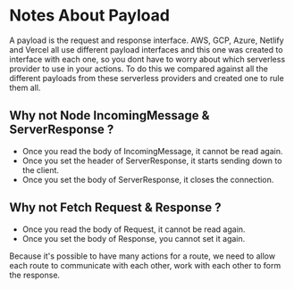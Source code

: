 # Notes About Payload

A payload is the request and response interface. AWS, GCP, Azure, 
Netlify and Vercel all use different payload interfaces and this one
was created to interface with each one, so you dont have to worry about 
which serverless provider to use in your actions. To do this we compared
against all the different payloads from these serverless providers and 
created one to rule them all.

## Why not Node IncomingMessage & ServerResponse ?

 - Once you read the body of IncomingMessage, it cannot be read again.
 - Once you set the header of ServerResponse, it starts sending down to 
   the client.
 - Once you set the body of ServerResponse, it closes the connection.

## Why not Fetch Request & Response ?

 - Once you read the body of Request, it cannot be read again.
 - Once you set the body of Response, you cannot set it again.

Because it's possible to have many actions for a route, we need to 
allow each route to communicate with each other, work with each other
to form the response.